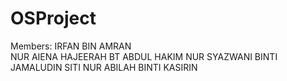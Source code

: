 # OSProject

Members:
IRFAN BIN AMRAN <br>
NUR AIENA HAJEERAH BT ABDUL HAKIM
NUR SYAZWANI BINTI JAMALUDIN 
SITI NUR ABILAH BINTI KASIRIN
